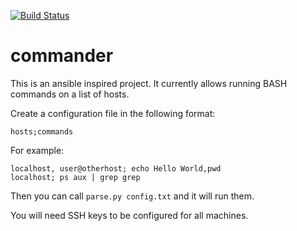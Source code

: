 [![Build Status](https://travis-ci.org/r0fls/commander.png)](https://travis-ci.org/r0fls/commander)
# commander

This is an ansible inspired project. It currently allows running BASH commands on a list of hosts.

Create a configuration file in the following format:

`hosts;commands`

For example:

    localhost, user@otherhost; echo Hello World,pwd
    localhost; ps aux | grep grep

Then you can call `parse.py config.txt` and it will run them.

You will need SSH keys to be configured for all machines.
